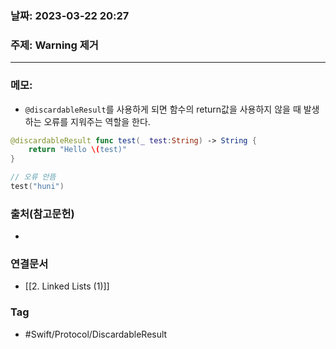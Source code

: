 ### 날짜: 2023-03-22 20:27

### 주제:  Warning 제거
---
### 메모: 
- `@discardableResult`를 사용하게 되면 함수의 return값을 사용하지 않을 때 발생하는 오류를 지워주는 역할을 한다.
~~~ swift
@discardableResult func test(_ test:String) -> String { 
	return "Hello \(test)"
}

// 오류 안뜸
test("huni")
~~~

### 출처(참고문헌) 
- 

### 연결문서 
- [[2. Linked Lists (1)]]

### Tag
- #Swift/Protocol/DiscardableResult